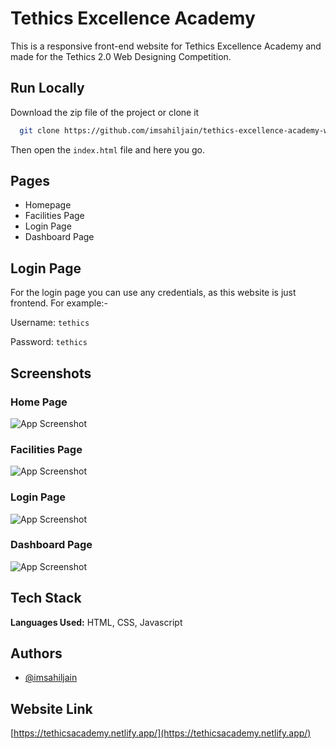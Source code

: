 
# Tethics Excellence Academy


This is a responsive front-end website for Tethics Excellence Academy and made for the Tethics 2.0 Web Designing Competition.




## Run Locally

Download the zip file of the project or clone it

```bash
  git clone https://github.com/imsahiljain/tethics-excellence-academy-website.git
```

Then open the ```index.html``` file and here you go.


  
## Pages

- Homepage
- Facilities Page
- Login Page
- Dashboard Page

  
## Login Page

For the login page you can use any credentials, as this website is just frontend.
For example:-

Username: ```tethics```

Password: ```tethics```

  
## Screenshots
### Home Page

![App Screenshot](https://tethicsacademy.netlify.app/assets/demo%20ss/homepage.jpeg)


### Facilities Page

![App Screenshot](https://tethicsacademy.netlify.app/assets/demo%20ss/facilities.jpg)


### Login Page

![App Screenshot](https://tethicsacademy.netlify.app/assets/demo%20ss/login.jpg)



### Dashboard Page

![App Screenshot](https://tethicsacademy.netlify.app/assets/demo%20ss/dashboard.jpg)

  
  
## Tech Stack

**Languages Used:** HTML, CSS, Javascript

  
## Authors

- [@imsahiljain](https://github.com/imsahiljain)

  
## Website Link

[https://tethicsacademy.netlify.app/](https://tethicsacademy.netlify.app/)

  
